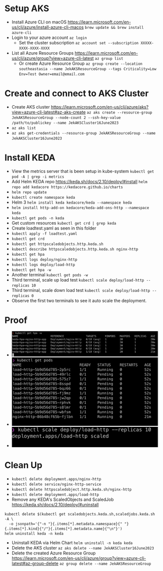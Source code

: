# Setup AKS
- Install Azure CLI on macOS  https://learn.microsoft.com/en-us/cli/azure/install-azure-cli-macos `brew update && brew install azure-cli`
- Login to your azure account `az login`
    - Set the cluster subscription `az account set --subscription XXXXX-XXXX-XXXX-XXXX`
- List all Azure Resource Groups https://learn.microsoft.com/en-us/cli/azure/group?view=azure-cli-latest `az group list`
    - Or create Azure Resource Group `az group create --location southeastasia --name JekAKSResourceGroup --tags Criticality=Low Env=Test Owner=email@email.com`

# Create and connect to AKS Cluster
- Create AKS cluster https://learn.microsoft.com/en-us/cli/azure/aks?view=azure-cli-latest#az-aks-create `az aks create --resource-group JekAKSResourceGroup --node-count 2 --ssh-key-value /path/to/publickey --name JekAKSCluster16June2023`
- `az aks list`
- `az aks get-credentials --resource-group JekAKSResourceGroup --name JekAKSCluster16June2023` 

# Install KEDA
- View the metrics server that is been setup in kube-system `kubectl get pod -A | grep -i metrics`
- Add Helm KEDA repo https://keda.sh/docs/2.10/deploy/#install `helm repo add kedacore https://kedacore.github.io/charts`
- `helm repo update`
- `kubectl create namespace keda`
- Helm 3 `helm install keda kedacore/keda --namespace keda`
- `helm install http-add-on kedacore/keda-add-ons-http --namespace keda`
- `kubectl get pods -n keda`
- Get custom resources `kubectl get crd | grep keda` 
- Create loadtest.yaml as seen in this folder
- `kubectl apply -f loadtest.yaml`
- `kubectl get crd`
- `kubectl get httpscaledobjects.http.keda.sh`
- `kubectl describe httpscaledobjects.http.keda.sh nginx-http`
- `kubectl get hpa`
- `kubectl logs deploy/nginx-http`
- `kubectl logs deploy/load-http`
- `kubectl get hpa -w`
- Another terminal `kubectl get pods -w`
- Third terminal, scale up load test `kubectl scale deploy/load-http --replicas 10`
- Third terminal, scale down load test `kubectl scale deploy/load-http --replicas 0`
- Observe the first two terminals to see it auto scale the deployment.

# Proof
- ![](1.png)
- ![](2.png)
- ![](3.png)

# Clean Up
- `kubectl delete deployment.apps/nginx-http`
- `kubectl delete service/nginx-http-service`
- `kubectl delete httpscaledobject.http.keda.sh/nginx-http`
- `kubectl delete deployment.apps/load-http`
- Remove any KEDA's ScaledObjects and ScaledJob https://keda.sh/docs/2.10/deploy/#uninstall
```
kubectl delete $(kubectl get scaledobjects.keda.sh,scaledjobs.keda.sh -A \
  -o jsonpath='{"-n "}{.items[*].metadata.namespace}{" "}{.items[*].kind}{"/"}{.items[*].metadata.name}{"\n"}')
helm uninstall keda -n keda
```
- Uninstall KEDA via Helm Chart `helm uninstall -n keda keda`
- Delete the AKS cluster `az aks delete --name JekAKSCluster16June2023`
- Delete the created Azure Resource Group https://learn.microsoft.com/en-us/cli/azure/group?view=azure-cli-latest#az-group-delete `az group delete --name JekAKSResourceGroup`